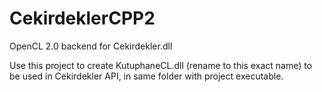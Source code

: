 # CekirdeklerCPP2
OpenCL 2.0 backend for Cekirdekler.dll

Use this project to create KutuphaneCL.dll (rename to this exact name) to be used in Cekirdekler API, in same folder with project executable.
